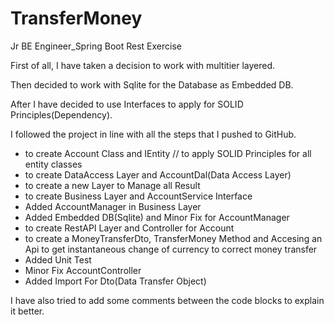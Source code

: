 # TransferMoney
Jr BE Engineer_Spring Boot Rest Exercise

First of all, I have taken a decision to work with multitier layered.

Then decided to work with Sqlite for the Database as Embedded DB.

After I have decided to use Interfaces to apply for SOLID Principles(Dependency).

I followed the project in line with all the steps that I pushed to GitHub.

- to create Account Class and IEntity
  // to apply SOLID Principles for all entity classes
- to create DataAccess Layer and AccountDal(Data Access Layer)
- to create a new Layer to Manage all Result
- to create Business Layer and AccountService Interface
- Added AccountManager in Business Layer 
- Added Embedded DB(Sqlite) and Minor Fix for AccountManager
- to create RestAPI Layer and Controller for Account
- to create a MoneyTransferDto, TransferMoney Method and Accesing an Api to get instantaneous change of currency to correct money transfer
- Added Unit Test
- Minor Fix AccountController
- Added Import For Dto(Data Transfer Object)

I have also tried to add some comments between the code blocks to explain it better.


